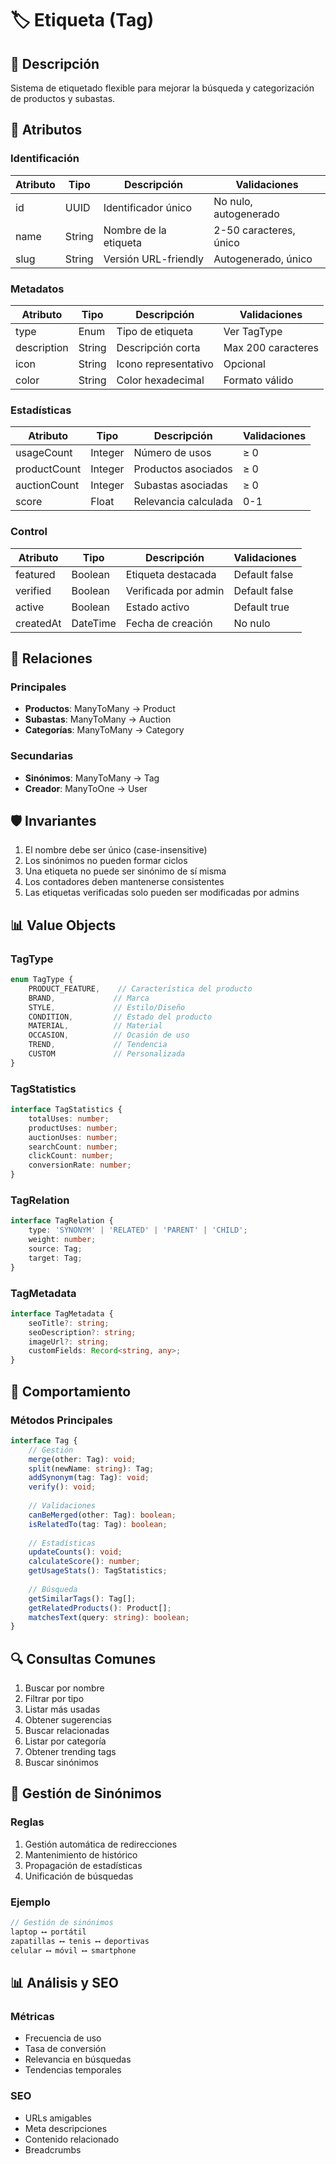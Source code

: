 # 🏷️ Etiqueta (Tag)

## 📝 Descripción
Sistema de etiquetado flexible para mejorar la búsqueda y categorización de productos y subastas.

## 🔑 Atributos

### Identificación
| Atributo | Tipo | Descripción | Validaciones |
|----------|------|-------------|--------------|
| id | UUID | Identificador único | No nulo, autogenerado |
| name | String | Nombre de la etiqueta | 2-50 caracteres, único |
| slug | String | Versión URL-friendly | Autogenerado, único |

### Metadatos
| Atributo | Tipo | Descripción | Validaciones |
|----------|------|-------------|--------------|
| type | Enum | Tipo de etiqueta | Ver TagType |
| description | String | Descripción corta | Max 200 caracteres |
| icon | String | Icono representativo | Opcional |
| color | String | Color hexadecimal | Formato válido |

### Estadísticas
| Atributo | Tipo | Descripción | Validaciones |
|----------|------|-------------|--------------|
| usageCount | Integer | Número de usos | ≥ 0 |
| productCount | Integer | Productos asociados | ≥ 0 |
| auctionCount | Integer | Subastas asociadas | ≥ 0 |
| score | Float | Relevancia calculada | 0-1 |

### Control
| Atributo | Tipo | Descripción | Validaciones |
|----------|------|-------------|--------------|
| featured | Boolean | Etiqueta destacada | Default false |
| verified | Boolean | Verificada por admin | Default false |
| active | Boolean | Estado activo | Default true |
| createdAt | DateTime | Fecha de creación | No nulo |

## 🔄 Relaciones

### Principales
- **Productos**: ManyToMany → Product
- **Subastas**: ManyToMany → Auction
- **Categorías**: ManyToMany → Category

### Secundarias
- **Sinónimos**: ManyToMany → Tag
- **Creador**: ManyToOne → User

## 🛡️ Invariantes
1. El nombre debe ser único (case-insensitive)
2. Los sinónimos no pueden formar ciclos
3. Una etiqueta no puede ser sinónimo de sí misma
4. Los contadores deben mantenerse consistentes
5. Las etiquetas verificadas solo pueden ser modificadas por admins

## 📊 Value Objects

### TagType
```typescript
enum TagType {
    PRODUCT_FEATURE,    // Característica del producto
    BRAND,             // Marca
    STYLE,             // Estilo/Diseño
    CONDITION,         // Estado del producto
    MATERIAL,          // Material
    OCCASION,          // Ocasión de uso
    TREND,             // Tendencia
    CUSTOM             // Personalizada
}
```

### TagStatistics
```typescript
interface TagStatistics {
    totalUses: number;
    productUses: number;
    auctionUses: number;
    searchCount: number;
    clickCount: number;
    conversionRate: number;
}
```

### TagRelation
```typescript
interface TagRelation {
    type: 'SYNONYM' | 'RELATED' | 'PARENT' | 'CHILD';
    weight: number;
    source: Tag;
    target: Tag;
}
```

### TagMetadata
```typescript
interface TagMetadata {
    seoTitle?: string;
    seoDescription?: string;
    imageUrl?: string;
    customFields: Record<string, any>;
}
```

## 🎯 Comportamiento

### Métodos Principales
```typescript
interface Tag {
    // Gestión
    merge(other: Tag): void;
    split(newName: string): Tag;
    addSynonym(tag: Tag): void;
    verify(): void;
    
    // Validaciones
    canBeMerged(other: Tag): boolean;
    isRelatedTo(tag: Tag): boolean;
    
    // Estadísticas
    updateCounts(): void;
    calculateScore(): number;
    getUsageStats(): TagStatistics;
    
    // Búsqueda
    getSimilarTags(): Tag[];
    getRelatedProducts(): Product[];
    matchesText(query: string): boolean;
}
```

## 🔍 Consultas Comunes
1. Buscar por nombre
2. Filtrar por tipo
3. Listar más usadas
4. Obtener sugerencias
5. Buscar relacionadas
6. Listar por categoría
7. Obtener trending tags
8. Buscar sinónimos

## 🔄 Gestión de Sinónimos

### Reglas
1. Gestión automática de redirecciones
2. Mantenimiento de histórico
3. Propagación de estadísticas
4. Unificación de búsquedas

### Ejemplo
```typescript
// Gestión de sinónimos
laptop ⟷ portátil
zapatillas ⟷ tenis ⟷ deportivas
celular ⟷ móvil ⟷ smartphone
```

## 📊 Análisis y SEO

### Métricas
- Frecuencia de uso
- Tasa de conversión
- Relevancia en búsquedas
- Tendencias temporales

### SEO
- URLs amigables
- Meta descripciones
- Contenido relacionado
- Breadcrumbs
